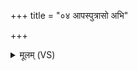 +++
title = "०४ आपस्पुत्रासो अभि"

+++
<details><summary>मूलम् (VS)</summary>

आप॑स्पुत्रासो अ॒भि सं वि॑शध्वमि॒मं जी॒वं जी॑वधन्याः स॒मेत्य॑।  
तासां॑ भजध्वम॒मृतं॒ यमा॒हुर्यमो॑द॒नं पच॑ति वां॒ जनि॑त्री ॥
</details>